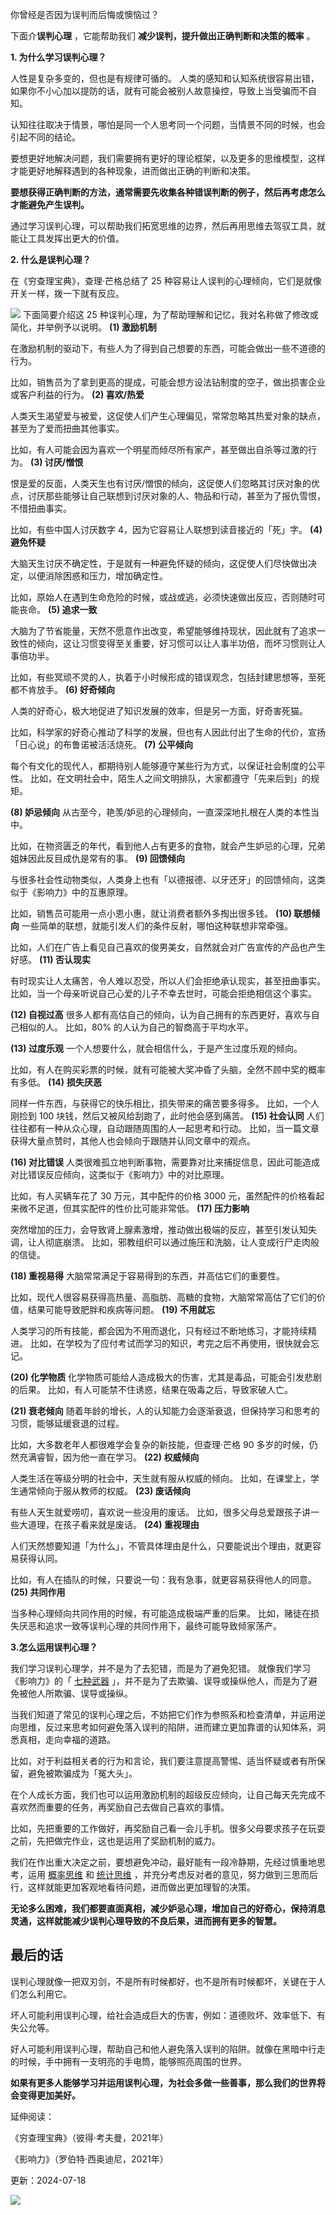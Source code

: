 你曾经是否因为误判而后悔或懊恼过？  

下面介**误判心理** ，它能帮助我们 **减少误判，提升做出正确判断和决策的概率** 。  

**1. 为什么学习误判心理？**

人性是复杂多变的，但也是有规律可循的。  人类的感知和认知系统很容易出错，如果你不小心加以提防的话，就有可能会被别人故意操控，导致上当受骗而不自知。

认知往往取决于情景，哪怕是同一个人思考同一个问题，当情景不同的时候，也会引起不同的结论。

要想更好地解决问题，我们需要拥有更好的理论框架，以及更多的思维模型，这样才能更好地解释遇到的各种现象，进而做出正确的判断和决策。

**要想获得正确判断的方法，通常需要先收集各种错误判断的例子，然后再考虑怎么才能避免产生误判。**

通过学习误判心理，可以帮助我们拓宽思维的边界，然后再用思维去驾驭工具，就能让工具发挥出更大的价值。  

**2. 什么是误判心理？**

在《穷查理宝典》，查理·芒格总结了 25 种容易让人误判的心理倾向，它们是就像开关一样，拨一下就有反应。

![](https://mmbiz.qpic.cn/mmbiz_png/giaycic3UNwo3tpzqEt4ianRAoeq0uBgqytxcxlENru59VUH11eLnHZPOTDwkibavxj8HLPHzWnZSCTUX5HPTZ0UOA/640?wx_fmt=png) 下面简要介绍这 25 种误判心理，为了帮助理解和记忆，我对名称做了修改或简化，并举例予以说明。  **(1) 激励机制**

在激励机制的驱动下，有些人为了得到自己想要的东西，可能会做出一些不道德的行为。

比如，销售员为了拿到更高的提成，可能会想方设法钻制度的空子，做出损害企业或客户利益的行为。  **(2) 喜欢/热爱**

人类天生渴望爱与被爱，这促使人们产生心理偏见，常常忽略其热爱对象的缺点，甚至为了爱而扭曲其他事实。

比如，有人可能会因为喜欢一个明星而倾尽所有家产，甚至做出自杀等过激的行为。  **(3) 讨厌/憎恨**

恨是爱的反面，人类天生也有讨厌/憎恨的倾向，这促使人们忽略其讨厌对象的优点，讨厌那些能够让自己联想到讨厌对象的人、物品和行动，甚至为了报仇雪恨，不惜扭曲事实。

比如，有些中国人讨厌数字 4，因为它容易让人联想到读音接近的「死」字。  **(4) 避免怀疑**

大脑天生讨厌不确定性，于是就有一种避免怀疑的倾向，这促使人们尽快做出决定，以便消除困惑和压力，增加确定性。

比如，原始人在遇到生命危险的时候，或战或逃，必须快速做出反应，否则随时可能丧命。  **(5) 追求一致**

大脑为了节省能量，天然不愿意作出改变，希望能够维持现状，因此就有了追求一致性的倾向，这让习惯变得至关重要，好习惯可以让人事半功倍，而坏习惯则让人事倍功半。

比如，有些冥顽不灵的人，执着于小时候形成的错误观念，包括封建思想等，至死都不肯放手。  **(6) 好奇倾向**

人类的好奇心，极大地促进了知识发展的效率，但是另一方面，好奇害死猫。

比如，科学家的好奇心推动了科学的发展，但也有人因此付出了生命的代价，宣扬「日心说」的布鲁诺被活活烧死。  **(7) 公平倾向**

每个有文化的现代人，都期待别人能够遵守某些行为方式，以保证社会制度的公平性。  比如，在文明社会中，陌生人之间文明排队，大家都遵守「先来后到」的规矩。

**(8) 妒忌倾向** 从古至今，艳羡/妒忌的心理倾向，一直深深地扎根在人类的本性当中。

比如，在物资匮乏的年代，看到他人占有更多的食物，就会产生妒忌的心理，兄弟姐妹因此反目成仇是常有的事。  **(9) 回馈倾向**

与很多社会性动物类似，人类身上也有「以德报德、以牙还牙」的回馈倾向，这类似于《影响力》中的互惠原理。

比如，销售员可能用一点小恩小惠，就让消费者额外多掏出很多钱。  **(10) 联想倾向** 一些简单的联想，就能引发人们的条件反射，哪怕这种联想非常牵强。

比如，人们在广告上看见自己喜欢的俊男美女，自然就会对广告宣传的产品也产生好感。  **(11) 否认现实**

有时现实让人太痛苦，令人难以忍受，所以人们会拒绝承认现实，甚至扭曲事实。  比如，当一个母亲听说自己心爱的儿子不幸去世时，可能会拒绝相信这个事实。

**(12) 自视过高** 很多人都有高估自己的倾向，认为自己拥有的东西更好，喜欢与自己相似的人。  比如，80% 的人认为自己的智商高于平均水平。

**(13) 过度乐观** 一个人想要什么，就会相信什么，于是产生过度乐观的倾向。

比如，有人在购买彩票的时候，就有可能被大奖冲昏了头脑，全然不顾中奖的概率有多低。  **(14)** **损失厌恶**

同样一件东西，与获得它的快乐相比，损失带来的痛苦要多得多。  比如，一个人刚捡到 100 块钱，然后又被风给刮跑了，此时他会感到痛苦。  **(15) 社会认同** 人们往往都有一种从众心理，自动跟随周围的人一起思考和行动。  比如，当一篇文章获得大量点赞时，其他人也会倾向于跟随并认同文章中的观点。

**(16) 对比错误** 人类很难孤立地判断事物，需要靠对比来捕捉信息，因此可能造成对比错误反应倾向，这类似于《影响力》中的对比原理。

比如，有人买辆车花了 30 万元，其中配件的价格 3000 元，虽然配件的价格看起来微不足道，但其实配件的性价比可能非常低。  **(17) 压力影响**

突然增加的压力，会导致肾上腺素激增，推动做出极端的反应，甚至引发认知失调，让人彻底崩溃。  比如，邪教组织可以通过施压和洗脑，让人变成行尸走肉般的信徒。

**(18) 重视易得** 大脑常常满足于容易得到的东西，并高估它们的重要性。

比如，现代人很容易获得高热量、高脂肪、高糖的食物，大脑常常高估了它们的价值，结果可能导致肥胖和疾病等问题。  **(19) 不用就忘**

人类学习的所有技能，都会因为不用而退化，只有经过不断地练习，才能持续精进。  比如，在学校为了应付考试而学习的知识，考完之后不再使用，很快就会忘记。

**(20) 化学物质** 化学物质可能给人造成极大的伤害，尤其是毒品，可能会引发悲剧的后果。  比如，有人可能禁不住诱惑，结果在吸毒之后，导致家破人亡。

**(21) 衰老倾向** 随着年龄的增长，人的认知能力会逐渐衰退，但保持学习和思考的习惯，能够延缓衰退的过程。

比如，大多数老年人都很难学会复杂的新技能，但查理·芒格 90 多岁的时候，仍然充满睿智，因为他一直在学习。  **(22) 权威倾向**

人类生活在等级分明的社会中，天生就有服从权威的倾向。  比如，在课堂上，学生通常倾向于服从教师的权威。  **(23) 废话倾向**

有些人天生就爱唠叨，喜欢说一些没用的废话。  比如，很多父母总爱跟孩子讲一些大道理，在孩子看来就是废话。  **(24) 重视理由**

人们天然想要知道「为什么」，不管具体理由是什么，只要能说出个理由，就更容易获得认同。

比如，有人在插队的时候，只要说一句：我有急事，就更容易获得他人的同意。  **(25) 共同作用**

当多种心理倾向共同作用的时候，有可能造成极端严重的后果。  比如，赌徒在损失厌恶和追求一致等误判心理的共同作用下，最终可能导致倾家荡产。

**3.怎么运用误判心理？**

 我们学习误判心理学，并不是为了去犯错，而是为了避免犯错。  就像我们学习《影响力》的「 [七种武器](https://mp.weixin.qq.com/s?__biz=MzA4ODE2OTIxMw==&mid=2653474181&idx=1&sn=2cfed6d9b3d971a75a9c2a26665021a7&scene=21#wechat_redirect) 」，并不是为了去欺骗、误导或操纵他人，而是为了避免被他人所欺骗、误导或操纵。

当我们知道了常见的误判心理之后，不妨把它们作为参照系和检查清单，并运用逆向思维，反过来思考如何避免落入误判的陷阱，进而建立更加靠谱的认知体系，洞悉真相，走向幸福的道路。

比如，对于利益相关者的行为和言论，我们要注意提高警惕、适当怀疑或者有所保留，避免被欺骗成为「冤大头」。

在个人成长方面，我们也可以运用激励机制的超级反应倾向，让自己每天先完成不喜欢然而重要的任务，再奖励自己去做自己喜欢的事情。

比如，先把重要的工作做好，再奖励自己看一会儿手机。很多父母要求孩子在玩耍之前，先把做完作业，这也是运用了奖励机制的威力。

我们在作出重大决定之前，要想避免冲动，最好能有一段冷静期，先经过慎重地思考，运用 [概率思维](https://mp.weixin.qq.com/s?__biz=MzA4ODE2OTIxMw==&mid=2653481757&idx=1&sn=7cb6463421d3dbfbffd54eeff6e7d3f0&scene=21#wechat_redirect) 和 [统计思维](https://mp.weixin.qq.com/s?__biz=MzA4ODE2OTIxMw==&mid=2653482063&idx=1&sn=9551c83768d296d841640eebf652be45&scene=21#wechat_redirect) ，并充分考虑反对者的意见，努力做到三思而后行，这样就能更加客观地看待问题，进而做出更加理智的决策。

**无论多么困难，我们都要直面真相，减少妒忌心理，增加自己的好奇心，保持消息灵通，这样就能减少误判心理导致的不良后果，进而拥有更多的智慧。**

## **最后的话**

 

误判心理就像一把双刃剑，不是所有时候都好，也不是所有时候都坏，关键在于人们怎么利用它。

坏人可能利用误判心理，给社会造成巨大的伤害，例如：道德败坏、效率低下、有失公允等。

好人可能利用误判心理，帮助自己和他人避免落入误判的陷阱。就像在黑暗中行走的时候，手中拥有一支明亮的手电筒，能够照亮周围的世界。

**如果有更多人能够学习并运用误判心理，为社会多做一些善事，那么我们的世界将会变得更加美好。** 

延伸阅读：  

《穷查理宝典》（彼得·考夫曼，2021年）

《影响力》（罗伯特·西奥迪尼，2021年） 

更新：2024-07-18

![](https://visitor-badge.laobi.icu/badge?page_id=sjhfx.linji&left_text=PageViews&right_color=%2300589F)